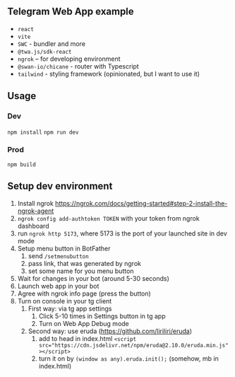 ## Telegram Web App example

- `react`
- `vite`
- `SWC` - bundler and more
- `@twa.js/sdk-react`
- `ngrok` – for developing environment
- `@swan-io/chicane` - router with Typescript
- `tailwind` - styling framework (opinionated, but I want to use it)

## Usage
### Dev
`npm install`
`npm run dev`


### Prod
`npm build`

## Setup dev environment
1. Install ngrok https://ngrok.com/docs/getting-started#step-2-install-the-ngrok-agent
2. `ngrok config add-authtoken TOKEN` with your token from ngrok dashboard
3. run `ngrok http 5173`, where 5173 is the port of your launched site in dev mode
4. Setup menu button in BotFather
   1. send `/setmenubutton`
   2. pass link, that was generated by ngrok
   3. set some name for you menu button
5. Wait for changes in your bot (around 5-30 seconds)
6. Launch web app in your bot
7. Agree with ngrok info page (press the button)
8. Turn on console in your tg client
   1. First way: via tg app settings
      1. Click 5-10 times in Settings button in tg app
      2. Turn on Web App Debug mode
   2. Second way: use eruda (https://github.com/liriliri/eruda)
      1. add to head in index.html `<script src="https://cdn.jsdelivr.net/npm/eruda@2.10.0/eruda.min.js"></script>`
      2. turn it on by `(window as any).eruda.init();` (somehow, mb in index.html)